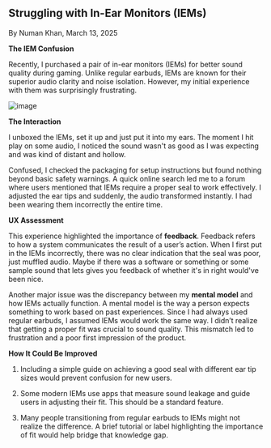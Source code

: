 ## Struggling with In-Ear Monitors (IEMs)

By Numan Khan, March 13, 2025

**The IEM Confusion**

Recently, I purchased a pair of in-ear monitors (IEMs) for better sound quality during gaming. Unlike regular earbuds, IEMs are known for their superior audio clarity and noise isolation. However, my initial experience with them was surprisingly frustrating.

![image](https://github.com/user-attachments/assets/76dea8c6-a6df-42f1-a3f1-ce8824ccb88b)

**The Interaction**

I unboxed the IEMs, set it up and just put it into my ears. The moment I hit play on some audio, I noticed the sound wasn't as good as I was expecting and was kind of distant and hollow.

Confused, I checked the packaging for setup instructions but found nothing beyond basic safety warnings. A quick online search led me to a forum where users mentioned that IEMs require a proper seal to work effectively. I adjusted the ear tips and suddenly, the audio transformed instantly. I had been wearing them incorrectly the entire time.

**UX Assessment**

This experience highlighted the importance of **feedback**. Feedback refers to how a system communicates the result of a user’s action. When I first put in the IEMs incorrectly, there was no clear indication that the seal was poor, just muffled audio. Maybe if there was a software or something or some sample sound that lets gives you feedback of whether it's in right would've been nice.

Another major issue was the discrepancy between my **mental model** and how IEMs actually function. A mental model is the way a person expects something to work based on past experiences. Since I had always used regular earbuds, I assumed IEMs would work the same way. I didn’t realize that getting a proper fit was crucial to sound quality. This mismatch led to frustration and a poor first impression of the product.

**How It Could Be Improved**

1. Including a simple guide on achieving a good seal with different ear tip sizes would prevent confusion for new users.

2. Some modern IEMs use apps that measure sound leakage and guide users in adjusting their fit. This should be a standard feature.

3. Many people transitioning from regular earbuds to IEMs might not realize the difference. A brief tutorial or label highlighting the importance of fit would help bridge that knowledge gap.
